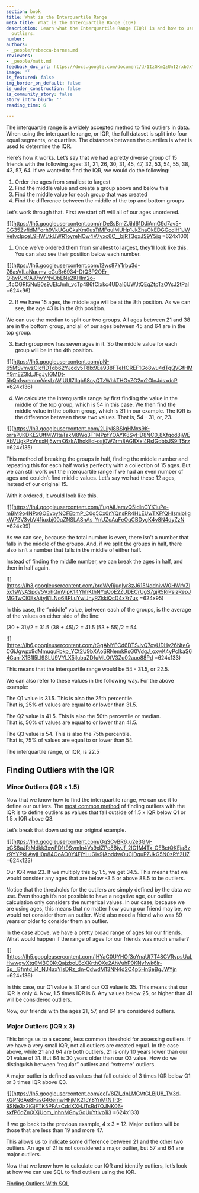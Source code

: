 ```yaml
---
section: book
title: What is the Interquartile Range
meta_title: What is the Interquartile Range (IQR)
description: Learn what the Interquartile Range (IQR) is and how to use it to determine
  outliers.
number: 
authors:
- _people/rebecca-barnes.md
reviewers:
- _people/matt.md
feedback_doc_url: https://docs.google.com/document/d/1IzGKmQzUnI2rxbJxTfESTe-HFiRwuwNLyicJoKPNaCg/edit?usp=sharing
image: ''
is_featured: false
img_border_on_default: false
is_under_construction: false
is_community_story: false
story_intro_blurb: ''
reading_time: 6

---
```

The interquartile range is a widely accepted method to find outliers in data. When using the interquartile range, or IQR, the full dataset is split into four equal segments, or quartiles. The distances between the quartiles is what is used to determine the IQR.

Here’s how it works. Let’s say that we had a pretty diverse group of 15 friends with the following ages: 31, 21, 26, 30, 31, 45, 47, 32, 53, 54, 55, 38, 43, 57, 64. If we wanted to find the IQR, we would do the following:

1. Order the ages from smallest to largest
2. Find the middle value and create a group above and below this
3. Find the middle value for each group that was created
4. Find the difference between the middle of the top and bottom groups

Let’s work through that. First we start off will all of our ages unordered.

![](https://lh5.googleusercontent.com/nDeSsBmZJjhl61DJiAmG9d7av5-CG35ZvfidMForh9VkUGuCksKm0usTtMFqulMUHp1JkZhaOkEDGGcdiH1JWVeIvclpceL9HWLtkUWR1oyreNOw4V7yxc6C__bjRT3gxJS9Y5ig =624x100)

1. Once we’ve ordered them from smallest to largest, they’ll look like this. You can also see their position below each number.

![](https://lh6.googleusercontent.com/l2ws87Y1rbu3d-Z6asVILaNuumv_cGuBr6934-DtQ3P2OEr-QRwPJrCAJ7wYNvDbENe2KHIm2o-_4cOGRI5NuB0s9JEkJmh_vcTp486fCIxkc4UDaI6UWJtQEqZtpTzOYsJ2tPal =624x96)

2. If we have 15 ages, the middle age will be at the 8th position. As we can see, the age 43 is in the 8th position.

We can use the median to split our two groups. All ages between 21 and 38 are in the bottom group, and all of our ages between 45 and 64 are in the top group.

3. Each group now has seven ages in it. So the middle value for each group will be in the 4th position.

![](https://lh5.googleusercontent.com/pN-65MSvmvzOIcfIDTqb62YJcdy5T8Ix9Ea938FTeHOREF1Go8wu4dTgQVGfHMY9mEZ3kLJFgJyIGMDt-5hQn1wremrmVesLpWjUUl7IIqb98cyQTzWhkTHOvZG2m2OlnJdsxdcP =624x136)

4. We calculate the interquartile range by first finding the value in the middle of the top group, which is 54 in this case. We then find the middle value in the bottom group, which is 31 in our example. The IQR is the difference between these two values. That is, 54 - 31, or, 23.

![](https://lh3.googleusercontent.com/2LjjyI8BSlgHMxs9K-orraPJKDKE2UtfMW1taTakM8Wq3T1MPpfYOAYK8SyHD8NC0_8Xfgod8jWEAbVUgkPcVnsxHj5wmK6zkA1hokEd-osj0WZrm8AGBXxl4RslGdbbJS9IT5rz =624x135)

This method of breaking the groups in half, finding the middle number and repeating this for each half works perfectly with a collection of 15 ages. But we can still work out the interquartile range if we had an even number of ages and couldn’t find middle values. Let’s say we had these 12 ages, instead of our original 15.

With it ordered, it would look like this.

![](https://lh4.googleusercontent.com/FugAjUamvQ5IdlnCYK1uPe-mBM9o4NPxGOEvpyNCFEbmP_C0g5Cx0nYQnsRR4HLEUwTXFfQHIsmloligxW72V3vbV41iuxbj00qZNSLASnAs_YnUZoAqFeOqCBDygK4v8N4dyZzN =624x99)

As we can see, because the total number is even, there isn’t a number that falls in the middle of the groups. And, if we split the groups in half, there also isn’t a number that falls in the middle of either half.

Instead of finding the middle number, we can break the ages in half, and then in half again.

![](https://lh3.googleusercontent.com/brdWyRjuqIyr8zJ615NddnivW0HWrVZl5x1sWyASpoV5VxhQmVlpK14YhhKthNYqQoE2ZUDECrUgS7gjR5RiPsizRepJMGTwCl0ExAjty81LNo6BPLuYwlJhyRZkkiQcD4x7r7us =624x95)

In this case, the “middle” value, between each of the groups, is the average of the values on either side of the line:

(30 + 31)/2 = 31.5 (38 + 45)/2 = 41.5 (53 + 55)/2 = 54

![](https://lh6.googleusercontent.com/tGgANYECd6DTSJvQ7oyUDHy26NteGCGiJgwpx9dMmuquFbkp_YCt2U9bXAoSRNemkRsG0VdgJ_oxwK4yPcIkaS64Gan-X1B1I5Ll9SLU9VYLX5jlubqZDfuMLOtV3Zu02auo88Pd =624x133)

This means that the interquartile range would be 54 - 31.5, or 22.5.

We can also refer to these values in the following way. For the above example:

The Q1 value is 31.5. This is also the 25th percentile.   
That is, 25% of values are equal to or lower than 31.5.

The Q2 value is 41.5. This is also the 50th percentile or median.   
That is, 50% of values are equal to or lower than 41.5.

The Q3 value is 54. This is also the 75th percentile.   
That is, 75% of values are equal to or lower than 54.

The interquartile range, or IQR, is 22.5

## Finding Outliers with the IQR

### Minor Outliers (IQR x 1.5)

Now that we know how to find the interquartile range, we can use it to define our outliers. The [most common method](https://math.stackexchange.com/questions/966331/why-john-tukey-set-1-5-iqr-to-detect-outliers-instead-of-1-or-2) of finding outliers with the IQR is to define outliers as values that fall outside of 1.5 x IQR below Q1 or 1.5 x IQR above Q3.

Let’s break that down using our original example.

![](https://lh6.googleusercontent.com/GqSCvBR6_u2e3GM-bGS8aJRtMdkk3xwPD1t9SvmIn4Vs9xIZPe8BjvJf_2IG1M4Tx_GEBctQKEja8zz9YYPkLAwjH0p84OoAO0Y4FjYLuGlv9jAoddwOuCjDquPZJkG5N0zRY2U7 =624x123)

Our IQR was 23. If we multiply this by 1.5, we get 34.5. This means that we would consider any ages that are below -3.5 or above 88.5 to be outliers.

Notice that the thresholds for the outliers are simply defined by the data we use. Even though it’s not possible to have a negative age, our outlier calculation only considers the numerical values. In our case, because we are using ages, this means that no matter how young our friend may be, we would not consider them an outlier. We’d also need a friend who was 89 years or older to consider them an outlier.

In the case above, we have a pretty broad range of ages for our friends. What would happen if the range of ages for our friends was much smaller?

![](https://lh5.googleusercontent.com/jHYaC0UYHOf3oYnaUf7T48CVRvpsUuLHwwgwXtq0MBO0KtQajzboLEcXKrthOXe2AhVuhP0KNy1wk6lr-Ss__Bfmtd_i4_NJ4axYIsDRz_dn-CdwdM13NN4d2C4p5HnSeBgJWYjn =624x136)

In this case, our Q1 value is 31 and our Q3 value is 35. This means that our IQR is only 4. Now, 1.5 times IQR is 6. Any values below 25, or higher than 41 will be considered outliers.

Now, our friends with the ages 21, 57, and 64 are considered outliers.

### Major Outliers (IQR x 3)

This brings us to a second, less common threshold for assessing outliers. If we have a very small IQR, not all outliers are created equal. In the case above, while 21 and 64 are both outliers, 21 is only 10 years lower than our Q1 value of 31. But 64 is 30 years older than our Q3 value. How do we distinguish between “regular” outliers and “extreme” outliers.

A major outlier is defined as values that fall outside of 3 times IQR below Q1 or 3 times IQR above Q3.

![](https://lh5.googleusercontent.com/ecIV8lZI_dnLMGVtGLBjU8_TV3d-xGPN6Ae8FasG46emwHFjMK21cY8YnMtNTr3-9SNe3z2iGjFTK5PPAzCddXXHJTsRd7OJNK06-sxfP6qZmXXjUom_lnhnMGnyGqUuYtIvp1i3 =624x133)

If we go back to the previous example, 4 x 3 = 12. Major outliers will be those that are less than 19 and more 47.

This allows us to indicate some difference between 21 and the other two outliers. An age of 21 is not considered a major outlier, but 57 and 64 are major outliers.

Now that we know how to calculate our IQR and identify outliers, let’s look at how we can use SQL to find outliers using the IQR.

[Finding Outliers With SQL](https://dataschool.com/how-to-teach-people-sql/how-to-find-outliers-with-sql/)